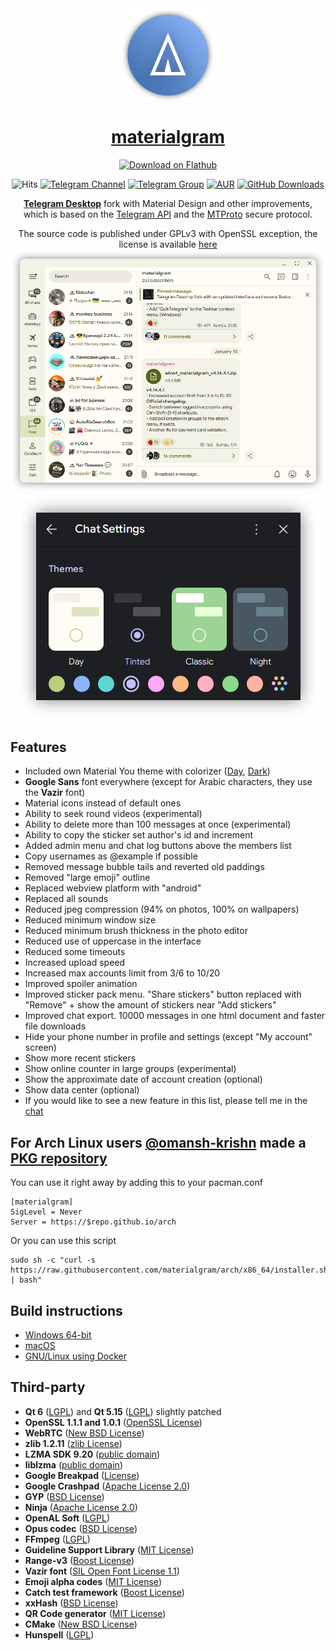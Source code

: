 <div align="center">
<img src="./docs/assets/icon.png" width="150" align="center">

# [materialgram](https://github.com/kukuruzka165/materialgram)
<a href='https://flathub.org/apps/io.github.kukuruzka165.materialgram'>
  <img width='175' alt='Download on Flathub' src='https://dl.flathub.org/assets/badges/flathub-badge-en.svg'/>
</a>

![Hits](https://img.shields.io/endpoint?url=https%3A%2F%2Fhits.dwyl.com%2Fkukuruzka165%2Fmaterialgram.json%3Fcolor%3Dlightgray)
[![Telegram Channel](https://img.shields.io/badge/channel-blue?logo=telegram&labelColor=gray)](https://t.me/materialgram)
[![Telegram Group](https://img.shields.io/badge/chat-blue?logo=telegram&labelColor=gray)](https://t.me/materialgram_chat)
[![AUR](https://img.shields.io/badge/AUR%20package-blue?logo=archlinux&labelColor=gray)](https://aur.archlinux.org/packages?K=materialgram)
[![GitHub Downloads](https://img.shields.io/github/downloads/kukuruzka165/materialgram/total?logo=github)](https://github.com/kukuruzka165/materialgram/releases/latest)

[**Telegram Desktop**](https://github.com/telegramdesktop/tdesktop) fork with Material Design and other improvements, which is based on the [Telegram API][telegram_api] and the [MTProto][telegram_proto] secure protocol.

The source code is published under GPLv3 with OpenSSL exception, the license is available [here][license]
![preview](docs/assets/preview.png)
![preview](docs/assets/themes.png)
</div>

## Features
- Included own Material You theme with colorizer ([Day](https://t.me/addtheme/materialgram_day), [Dark](https://t.me/addtheme/materialgram_dark))
- **Google Sans** font everywhere (except for Arabic characters, they use the **Vazir** font)
- Material icons instead of default ones
- Ability to seek round videos (experimental)
- Ability to delete more than 100 messages at once (experimental)
- Ability to copy the sticker set author's id and increment
- Added admin menu and chat log buttons above the members list
- Copy usernames as @example if possible
- Removed message bubble tails and reverted old paddings
- Removed "large emoji" outline
- Replaced webview platform with "android"
- Replaced all sounds
- Reduced jpeg compression (94% on photos, 100% on wallpapers)
- Reduced minimum window size
- Reduced minimum brush thickness in the photo editor
- Reduced use of uppercase in the interface
- Reduced some timeouts
- Increased upload speed
- Increased max accounts limit from 3/6 to 10/20
- Improved spoiler animation
- Improved sticker pack menu. "Share stickers" button replaced with "Remove" + show the amount of stickers near "Add stickers"
- Improved chat export. 10000 messages in one html document and faster file downloads
- Hide your phone number in profile and settings (except "My account" screen)
- Show more recent stickers
- Show online counter in large groups (experimental)
- Show the approximate date of account creation (optional)
- Show data center (optional)
- If you would like to see a new feature in this list, please tell me in the [chat](https://t.me/materialgram_chat)

## For Arch Linux users [@omansh-krishn](https://github.com/omansh-krishn) made a [PKG repository](https://github.com/materialgram/arch.git)
You can use it right away by adding this to your pacman.conf
```
[materialgram]
SigLevel = Never
Server = https://$repo.github.io/arch
```
Or you can use this script
```
sudo sh -c "curl -s https://raw.githubusercontent.com/materialgram/arch/x86_64/installer.sh | bash"
```

## Build instructions
* [Windows 64-bit][win64]
* [macOS][mac]
* [GNU/Linux using Docker][linux]

## Third-party
* **Qt 6** ([LGPL](http://doc.qt.io/qt-6/lgpl.html)) and **Qt 5.15** ([LGPL](http://doc.qt.io/qt-5/lgpl.html)) slightly patched
* **OpenSSL 1.1.1 and 1.0.1** ([OpenSSL License](https://www.openssl.org/source/license.html))
* **WebRTC** ([New BSD License](https://github.com/desktop-app/tg_owt/blob/master/LICENSE))
* **zlib 1.2.11** ([zlib License](http://www.zlib.net/zlib_license.html))
* **LZMA SDK 9.20** ([public domain](http://www.7-zip.org/sdk.html))
* **liblzma** ([public domain](http://tukaani.org/xz/))
* **Google Breakpad** ([License](https://chromium.googlesource.com/breakpad/breakpad/+/master/LICENSE))
* **Google Crashpad** ([Apache License 2.0](https://chromium.googlesource.com/crashpad/crashpad/+/master/LICENSE))
* **GYP** ([BSD License](https://github.com/bnoordhuis/gyp/blob/master/LICENSE))
* **Ninja** ([Apache License 2.0](https://github.com/ninja-build/ninja/blob/master/COPYING))
* **OpenAL Soft** ([LGPL](https://github.com/kcat/openal-soft/blob/master/COPYING))
* **Opus codec** ([BSD License](http://www.opus-codec.org/license/))
* **FFmpeg** ([LGPL](https://www.ffmpeg.org/legal.html))
* **Guideline Support Library** ([MIT License](https://github.com/Microsoft/GSL/blob/master/LICENSE))
* **Range-v3** ([Boost License](https://github.com/ericniebler/range-v3/blob/master/LICENSE.txt))
* **Vazir font** ([SIL Open Font License 1.1](https://github.com/rastikerdar/vazir-font/blob/master/OFL.txt))
* **Emoji alpha codes** ([MIT License](https://github.com/emojione/emojione/blob/master/extras/alpha-codes/LICENSE.md))
* **Catch test framework** ([Boost License](https://github.com/philsquared/Catch/blob/master/LICENSE.txt))
* **xxHash** ([BSD License](https://github.com/Cyan4973/xxHash/blob/dev/LICENSE))
* **QR Code generator** ([MIT License](https://github.com/nayuki/QR-Code-generator#license))
* **CMake** ([New BSD License](https://github.com/Kitware/CMake/blob/master/Copyright.txt))
* **Hunspell** ([LGPL](https://github.com/hunspell/hunspell/blob/master/COPYING.LESSER))

[//]: # (LINKS)
[telegram_api]: https://core.telegram.org
[telegram_proto]: https://core.telegram.org/mtproto
[license]: LICENSE
[win64]: docs/building-win-x64.md
[mac]: docs/building-mac.md
[linux]: docs/building-linux.md
